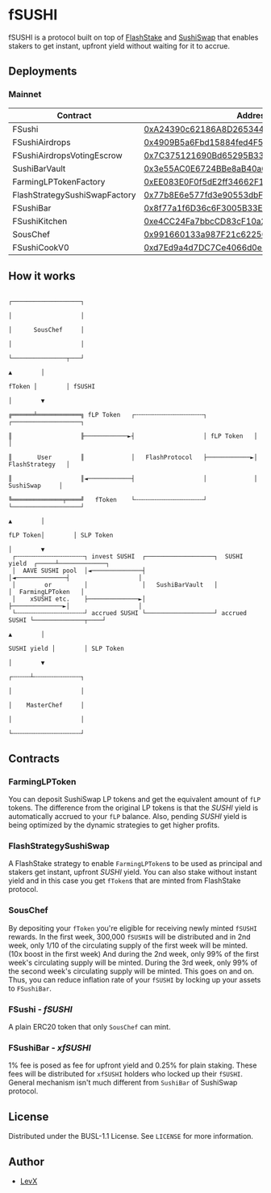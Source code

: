 # fSUSHI

fSUSHI is a protocol built on top of [FlashStake](http://flashstake.io/) and [SushiSwap](https://sushi.com) that enables stakers to get instant, upfront yield without waiting for it to accrue.

## Deployments

### Mainnet

| Contract                      | Address                                                                                                               |
|-------------------------------| --------------------------------------------------------------------------------------------------------------------- |
| FSushi                        | [0xA24390c62186A8D265344e914F0Fd962B81b5F13](https://etherscan.io/address/0xA24390c62186A8D265344e914F0Fd962B81b5F13) |
| FSushiAirdrops                | [0x4909B5a6Fbd15884fed4F5D1Af829AF5e9bc8e28](https://etherscan.io/address/0x4909B5a6Fbd15884fed4F5D1Af829AF5e9bc8e28) |
| FSushiAirdropsVotingEscrow    | [0x7C375121690Bd65295B33c526F39dA1BAEDcFC97](https://etherscan.io/address/0x7C375121690Bd65295B33c526F39dA1BAEDcFC97) |
| SushiBarVault                 | [0x3e55AC0E6724BBe8aB40a60771B5D60fC8e93404](https://etherscan.io/address/0x3e55AC0E6724BBe8aB40a60771B5D60fC8e93404) |
| FarmingLPTokenFactory         | [0xEE083E0F0f5dE2ff34662F1ef6f76d897d5047EF](https://etherscan.io/address/0xEE083E0F0f5dE2ff34662F1ef6f76d897d5047EF) |
| FlashStrategySushiSwapFactory | [0x77b8E6e577fd3e90553dbF205D3854a649414741](https://etherscan.io/address/0x77b8E6e577fd3e90553dbF205D3854a649414741) |
| FSushiBar                     | [0x8f77a1f6D36c6F3005B33E4071733C7057463Ca5](https://etherscan.io/address/0x8f77a1f6D36c6F3005B33E4071733C7057463Ca5) |
| FSushiKitchen                 | [0xe4CC24Fa7bbcCD83cF10a20760B1b842Cb750421](https://etherscan.io/address/0xe4CC24Fa7bbcCD83cF10a20760B1b842Cb750421) |
| SousChef                      | [0x991660133a987F21c6225027C33B9B5680272850](https://etherscan.io/address/0x991660133a987F21c6225027C33B9B5680272850) |
| FSushiCookV0                  | [0xd7Ed9a4d7DC7Ce4066d0e32FF993bf59c89e3648](https://etherscan.io/address/0xd7Ed9a4d7DC7Ce4066d0e32FF993bf59c89e3648) |

## How it works

```
                                                                         ┌───────────────────┐
                                                                         │                   │
                                                                         │      SousChef     │
                                                                         │                   │
                                                                         └───────────────┬───┘
                                                                                ▲        │
                                                                         fToken │        │ fSUSHI
                                                                                │        ▼
                                                                         ╔══════╧════════════╗ fLP Token   ┌╌╌╌╌╌╌╌╌╌╌╌╌╌╌╌╌╌╌╌┐             ┌───────────────────┐
                                                                         ║                   ╟────────────►┤                   │ fLP Token   │                   │
                                                                         ║       User        ║             │   FlashProtocol   ├────────────►│   FlashStrategy   │
                                                                         ║                   ║◄────────────┤                   │             │     SushiSwap     │
                                                                         ╚══════════════╤════╝   fToken    └╌╌╌╌╌╌╌╌╌╌╌╌╌╌╌╌╌╌╌┘             └───────────────────┘
                                                                               ▲        │
                                                                      fLP Token│        │ SLP Token
                                                                               │        ▼
 ┌╌╌╌╌╌╌╌╌╌╌╌╌╌╌╌╌╌╌╌┐ invest SUSHI  ┌───────────────────┐  SUSHI yield  ┌─────┴─────────────┐
 │  AAVE SUSHI pool  │◄──────────────┤                   │◄──────────────┤                   │
 │        or         │               │   SushiBarVault   │               │  FarmingLPToken   │
 │    xSUSHI etc.    ├──────────────►│                   ├──────────────►│                   │
 └╌╌╌╌╌╌╌╌╌╌╌╌╌╌╌╌╌╌╌┘ accrued SUSHI └───────────────────┘ accrued SUSHI └──────────────┬────┘
                                                                               ▲        │
                                                                   SUSHI yield │        │ SLP Token
                                                                               │        ▼
                                                                         ┌╌╌╌╌╌┴╌╌╌╌╌╌╌╌╌╌╌╌╌┐
                                                                         │                   │
                                                                         │    MasterChef     │
                                                                         │                   │
                                                                         └╌╌╌╌╌╌╌╌╌╌╌╌╌╌╌╌╌╌╌┘
```

## Contracts

### FarmingLPToken

You can deposit SushiSwap LP tokens and get the equivalent amount of `fLP` tokens. The difference from the original LP tokens is that the _SUSHI_ yield is automatically accrued to your `fLP` balance. Also, pending _SUSHI_ yield is being optimized by the dynamic strategies to get higher profits.

### FlashStrategySushiSwap

A FlashStake strategy to enable `FarmingLPToken`s to be used as principal and stakers get instant, upfront _SUSHI_ yield.
You can also stake without instant yield and in this case you get `fToken`s that are minted from FlashStake protocol.

### SousChef

By depositing your `fToken` you're eligible for receiving newly minted `fSUSHI` rewards. In the first week, 300,000 `fSUSHI`s will be distributed and in 2nd week, only 1/10 of the circulating supply of the first week will be minted. (10x boost in the first week)
And during the 2nd week, only 99% of the first week's circulating supply will be minted. During the 3rd week, only 99% of the second week's circulating supply will be minted. This goes on and on.
Thus, you can reduce inflation rate of your `fSUSHI` by locking up your assets to `FSushiBar`.

### FSushi - _fSUSHI_

A plain ERC20 token that only `SousChef` can mint.

### FSushiBar - _xfSUSHI_

1% fee is posed as fee for upfront yield and 0.25% for plain staking. These fees will be distributed for `xfSUSHI` holders who locked up their `fSUSHI`. General mechanism isn't much different from `SushiBar` of SushiSwap protocol.

## License

Distributed under the BUSL-1.1 License. See `LICENSE` for more information.

## Author

- [LevX](https://twitter.com/LEVXeth/)
